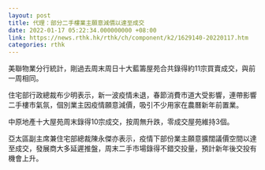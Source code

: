 ```yaml
---
layout: post
title: 代理：部分二手樓業主願意減價以達至成交
date: 2022-01-17 05:22:34.000000000 +08:00
link: https://news.rthk.hk/rthk/ch/component/k2/1629140-20220117.htm
categories: rthk
---
```


美聯物業分行統計，剛過去周末周日十大藍籌屋苑合共錄得約11宗買賣成交，與前一周相同。

住宅部行政總裁布少明表示，新一波疫情未退，春節消費市道大受影響，連帶影響二手樓市氣氛，個別業主因疫情願意減價，吸引不少用家在農曆新年前置業。

中原地產十大屋苑周末錄得10宗成交，按周無升跌，零成交屋苑維持3個。

亞太區副主席兼住宅部總裁陳永傑亦表示，疫情下部份業主願意擴闊議價空間以達至成交，發展商大多延遲推盤，周末二手市場錄得不錯交投量，預計新年後交投有機會上升。
